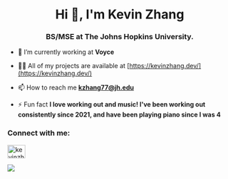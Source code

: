 <h1 align="center">Hi 👋, I'm Kevin Zhang</h1>
<h3 align="center">BS/MSE at The Johns Hopkins University.</h3>

- 🌱 I’m currently working at **Voyce**

- 👨‍💻 All of my projects are available at [https://kevinzhang.dev/](https://kevinzhang.dev/)

- 📫 How to reach me **kzhang77@jh.edu**

- ⚡ Fun fact **I love working out and music! I've been working out consistently since 2021, and have been playing piano since I was 4**

<h3 align="left">Connect with me:</h3>
<p align="left">
<a href="https://linkedin.com/in/kevinzhang25" target="blank"><img align="center" src="https://raw.githubusercontent.com/rahuldkjain/github-profile-readme-generator/master/src/images/icons/Social/linked-in-alt.svg" alt="kevinzhang25" height="30" width="40" /></a>
</p>


<p><img align="left" src="https://github-readme-stats-tawny-five-80.vercel.app/api/top-langs?username=kevin3874&show_icons=true&locale=en&layout=compact" /></p>
